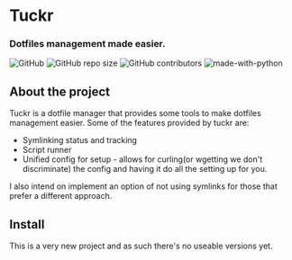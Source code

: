 # Tuckr  
### Dotfiles management made easier.  

![GitHub](https://img.shields.io/github/license/RaphGL/tuckr)
![GitHub repo size](https://img.shields.io/github/repo-size/RaphGL/tuckr)
![GitHub contributors](https://img.shields.io/github/contributors/RaphGL/tuckr)
![made-with-python](https://img.shields.io/badge/Made%20with-Python-1f425f.svg)

## About the project  

Tuckr is a dotfile manager that provides some tools to make dotfiles management easier. Some of the features provided by tuckr are:  
* Symlinking status and tracking 
* Script runner 
* Unified config for setup - allows for curling(or wgetting we don't discriminate) the config and having it do all the setting up for you.

I also intend on implement an option of not using symlinks for those that prefer a different approach.
## Install  
This is a very new project and as such there's no useable versions yet. 